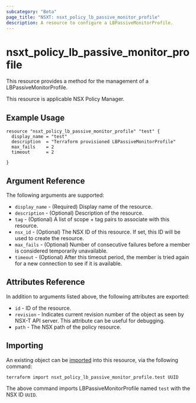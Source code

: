 ```yaml
---
subcategory: "Beta"
page_title: "NSXT: nsxt_policy_lb_passive_monitor_profile"
description: A resource to configure a LBPassiveMonitorProfile.
---
```


# nsxt_policy_lb_passive_monitor_profile

This resource provides a method for the management of a LBPassiveMonitorProfile.

This resource is applicable NSX Policy Manager.

## Example Usage

```hcl
resource "nsxt_policy_lb_passive_monitor_profile" "test" {
  display_name = "test"
  description  = "Terraform provisioned LBPassiveMonitorProfile"
  max_fails    = 2
  timeout      = 2

}
```

## Argument Reference

The following arguments are supported:

* `display_name` - (Required) Display name of the resource.
* `description` - (Optional) Description of the resource.
* `tag` - (Optional) A list of scope + tag pairs to associate with this resource.
* `nsx_id` - (Optional) The NSX ID of this resource. If set, this ID will be used to create the resource.
* `max_fails` - (Optional) Number of consecutive failures before a member is considered temporarily unavailable.
* `timeout` - (Optional) After this timeout period, the member is tried again for a new connection to see if it is available.

## Attributes Reference

In addition to arguments listed above, the following attributes are exported:

* `id` - ID of the resource.
* `revision` - Indicates current revision number of the object as seen by NSX-T API server. This attribute can be useful for debugging.
* `path` - The NSX path of the policy resource.

## Importing

An existing object can be [imported][docs-import] into this resource, via the following command:

[docs-import]: https://developer.hashicorp.com/terraform/cli/import

```shell
terraform import nsxt_policy_lb_passive_monitor_profile.test UUID
```

The above command imports LBPassiveMonitorProfile named `test` with the NSX ID `UUID`.
